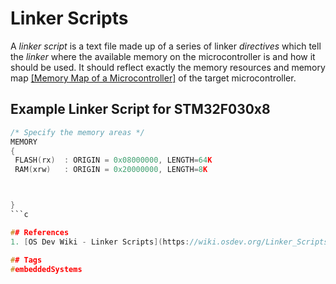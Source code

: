 # Linker Scripts

A *linker script* is a text file made up of a series of linker *directives* which tell the *linker* where the available memory on the microcontroller is and how it should be used. It should reflect exactly the memory resources and memory map [\[Memory Map of a Microcontroller\]](../202202101936) of the target microcontroller.  

## Example Linker Script for STM32F030x8
```c
/* Specify the memory areas */
MEMORY
{
 FLASH(rx)	: ORIGIN = 0x08000000, LENGTH=64K
 RAM(xrw)	: ORIGIN = 0x20000000, LENGTH=8K



}
```c

## References
1. [OS Dev Wiki - Linker Scripts](https://wiki.osdev.org/Linker_Scripts)

## Tags
#embeddedSystems

